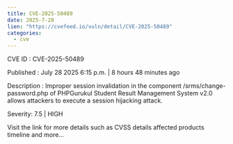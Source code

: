 ```yaml
--- 
title: CVE-2025-50489
date: 2025-7-28
lien: "https://cvefeed.io/vuln/detail/CVE-2025-50489"
categories:
  - cve
---
```


CVE ID : CVE-2025-50489

Published :  July 28
2025
6:15 p.m. | 8 hours
48 minutes ago

Description : Improper session invalidation in the component /srms/change-password.php of PHPGurukul Student Result Management System v2.0 allows attackers to execute a session hijacking attack.

Severity: 7.5 | HIGH

Visit the link for more details
such as CVSS details
affected products
timeline
and more...
